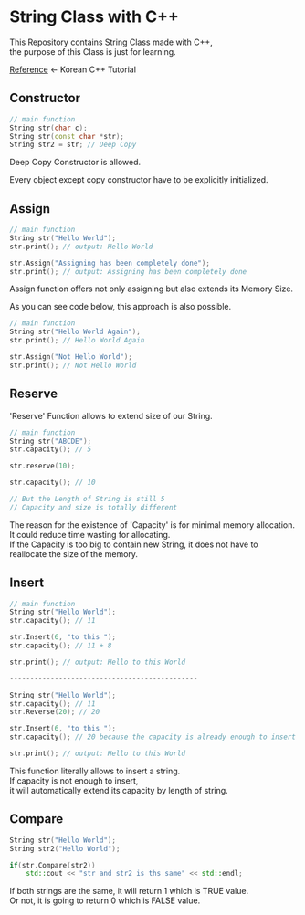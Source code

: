 # String Class with C++
This Repository contains String Class made with C++, <br /> the purpose of this Class is just for learning.

[Reference](https://modoocode.com/198) <- Korean C++ Tutorial
## Constructor
```C++
// main function
String str(char c);
String str(const char *str);
String str2 = str; // Deep Copy
```

Deep Copy Constructor is allowed.

Every object except copy constructor have to be explicitly initialized.

## Assign
```C++
// main function
String str("Hello World");
str.print(); // output: Hello World

str.Assign("Assigning has been completely done");
str.print(); // output: Assigning has been completely done
```
Assign function offers not only assigning but also extends its Memory Size.

As you can see code below, this approach is also possible.

```C++
// main function
String str("Hello World Again");
str.print(); // Hello World Again

str.Assign("Not Hello World");
str.print(); // Not Hello World
```

## Reserve
'Reserve' Function allows to extend size of our String.
```C++
// main function
String str("ABCDE");
str.capacity(); // 5

str.reserve(10); 

str.capacity(); // 10

// But the Length of String is still 5
// Capacity and size is totally different
```

The reason for the existence of 'Capacity' is for minimal memory allocation. <br />
It could reduce time wasting for allocating. <br />
If the Capacity is too big to contain new String, it does not have to reallocate the size of the memory.

## Insert
```C++
// main function
String str("Hello World");
str.capacity(); // 11

str.Insert(6, "to this ");
str.capacity(); // 11 + 8

str.print(); // output: Hello to this World

----------------------------------------------

String str("Hello World");
str.capacity(); // 11
str.Reverse(20); // 20

str.Insert(6, "to this ");
str.capacity(); // 20 because the capacity is already enough to insert "to this"

str.print(); // output: Hello to this World
```
This function literally allows to insert a string. <br />
If capacity is not enough to insert, <br />
it will automatically extend its capacity by length of string.

## Compare
```C++
String str("Hello World");
String str2("Hello World");

if(str.Compare(str2))
    std::cout << "str and str2 is ths same" << std::endl;
```

If both strings are the same, it will return 1 which is TRUE value. <br />
Or not, it is going to return 0 which is FALSE value.
